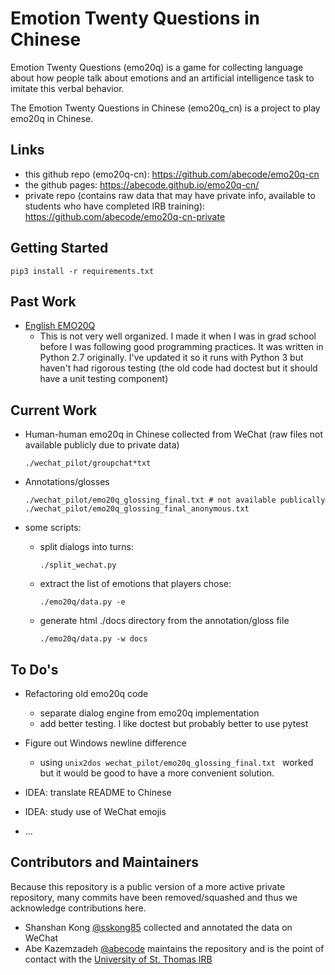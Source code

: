 # Emotion Twenty Questions in Chinese

Emotion Twenty Questions (emo20q) is a game for collecting language
about how people talk about emotions and an artificial intelligence
task to imitate this verbal behavior.

The Emotion Twenty Questions in Chinese (emo20q_cn) is a project to
play emo20q in Chinese.  

## Links

- this github repo (emo20q-cn): https://github.com/abecode/emo20q-cn
- the github pages: https://abecode.github.io/emo20q-cn/
- private repo (contains raw data that may have private info, available to students who have completed IRB training): https://github.com/abecode/emo20q-cn-private

## Getting Started

```
pip3 install -r requirements.txt
```

## Past Work

- [English EMO20Q](https://github.com/abecode/emotion-twenty-questions)
  - This is not very well organized.  I made it when I was in grad
    school before I was following good programming practices.  It was
    written in Python 2.7 originally.  I've updated it so it runs with
    Python 3 but haven't had rigorous testing (the old code had
    doctest but it should have a unit testing component)
	
	
## Current Work

- Human-human emo20q in Chinese collected from WeChat (raw files not available publicly due to private data)
	```
	./wechat_pilot/groupchat*txt
	```
- Annotations/glosses
	```
	./wechat_pilot/emo20q_glossing_final.txt # not available publically
	./wechat_pilot/emo20q_glossing_final_anonymous.txt
	```

- some scripts:
  
  - split dialogs into turns:
	``` .
	./split_wechat.py 
	```
  - extract the list of emotions that players chose:
	```
	./emo20q/data.py -e
	```
  - generate html ./docs directory from the annotation/gloss file
	```
	./emo20q/data.py -w docs
	```
	
## To Do's 

- Refactoring old emo20q code
  - separate dialog engine from emo20q implementation
  - add better testing.  I like doctest but probably better to use
    pytest

- Figure out Windows newline difference
  - using ```unix2dos wechat_pilot/emo20q_glossing_final.txt ```
    worked but it would be good to have a more convenient solution.

- IDEA: translate README to Chinese

- IDEA: study use of WeChat emojis

- ...

## Contributors and Maintainers

Because this repository is a public version of a more active private 
repository, many commits have been removed/squashed and thus we acknowledge 
contributions here.

- Shanshan Kong [@sskong85](https://github.com/sskong85) collected and annotated the data on WeChat
- Abe Kazemzadeh [@abecode](https://github.com/abecode) maintains the repository and is the point of contact with the [University of St. Thomas IRB](https://stthomas.edu/irb)
